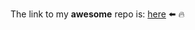 The link to my **awesome** repo is: [here](https://github.com/Nuria-Pe/geospatial-data-project) ⬅️ 🔥
